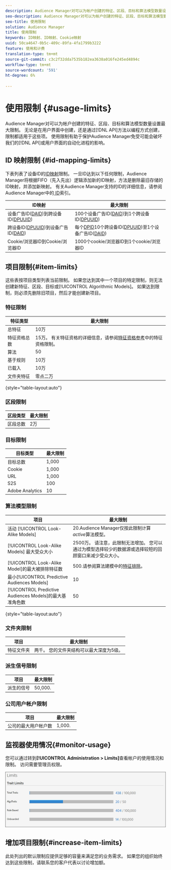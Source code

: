 ```yaml
---
description: Audience Manager对可以为帐户创建的特征、区段、目标和算法模型数量设置最大限制。 无论是在用户界面中创建还是通过API方法以编程方式创建，限制都适用于这些项目。 使用限制有助于保护Audience Manager免受可能会破坏我们API或用户界面的自动化进程的影响。
seo-description: Audience Manager对可以为帐户创建的特征、区段、目标和算法模型数量设置最大限制。 无论是在用户界面中创建还是通过API方法以编程方式创建，限制都适用于这些项目。 使用限制有助于保护Audience Manager免受可能会破坏我们API或用户界面的自动化进程的影响。
seo-title: 使用限制
solution: Audience Manager
title: 使用限制
keywords: ID映射、ID映射、Cookie映射
uuid: 50ca4647-0b5c-409c-89fa-4fa1799b3222
feature: 使用和计费
translation-type: tm+mt
source-git-commit: c3c2f32dda7535b182ea3638a016fe245ed4894c
workflow-type: tm+mt
source-wordcount: '591'
ht-degree: 6%

---
```



# 使用限制 {#usage-limits}

Audience Manager对可以为帐户创建的特征、区段、目标和算法模型数量设置最大限制。 无论是在用户界面中创建，还是通过[!DNL API]方法以编程方式创建，限制都适用于这些项。 使用限制有助于保护Audience Manager免受可能会破坏我们的[!DNL API]或用户界面的自动化进程的影响。

## ID 映射限制 {#id-mapping-limits}

下表列表了设备ID的[ID映射](../../integration/sending-audience-data/batch-data-transfer-explained/id-sync-http.md)限制。 一旦ID达到以下任何限制，Audience Manager将根据FIFO（先入先出）逻辑添加新的ID映射，方法是删除最旧存储的ID映射，并添加新映射。 有关Audience Manager支持的ID的详细信息，请参阅Audience Manager中的[ ID](../../reference/ids-in-aam.md)索引。

| ID映射 | 最大限制 |
|-----------|-------------- |
| 设备广告ID([DAID](../../reference/ids-in-aam.md))到跨设备ID([DPUUID](../../reference/ids-in-aam.md)) | 100个设备广告ID([DAID](../../reference/ids-in-aam.md))到1个跨设备ID([DPUUID](../../reference/ids-in-aam.md)) |
| 跨设备ID([DPUUID](../../reference/ids-in-aam.md))到设备广告ID([DAID](../../reference/ids-in-aam.md)) | 每个[DPID](../../reference/ids-in-aam.md)10个跨设备ID([DPUUID](../../reference/ids-in-aam.md))至1个设备广告ID([DAID](../../reference/ids-in-aam.md)) |
| Cookie/浏览器ID到Cookie/浏览器ID | 1000个cookie/浏览器ID到1个cookie/浏览器ID |

## 项目限制{#item-limits}

这些表按项目类型列表当前限制。 如果您达到其中一个项目的特定限制，则无法创建新特征、区段、目标或[!UICONTROL Algorithmic Models]。 如果达到限制，则必须先删除旧项目，然后才能创建新项目。

### 特征限制

| 特征类型 | 最大限制 |
| -------------------------- | ------------------------------------- |
| 总特征 | 10万 |
| 特征资格总数 | 15万。 有关特征资格的详细信息，请参阅[特征资格参考](/help/using/features/traits/trait-and-segment-qualification-reference.md#trait-qualification-limit)中的特征资格限制。 |
| 算法 | 50 |
| 基于规则 | 10万 |
| 已载入 | 10万 |
| 文件夹特征 | 零点二万 |

{style=&quot;table-layout:auto&quot;}

### 区段限制

| 区段类型 | 最大限制 |
| -------------- | ------------- |
| 区段总数 | 2万 |

### 目标限制

| 目标类型 | 最大限制 |
| ------------------ | ------------- |
| 目标总数 | 1,000 |
| Cookie | 1,000 |
| URL | 1,000 |
| S2S | 100 |
| Adobe Analytics | 10 |

### 算法模型限制

| 项目 | 最大限制 |
| -------- | ----- |
| 活动 [!UICONTROL Look-Alike Models] | 20.Audience Manager仅按此限制计算&#x200B;*active*&#x200B;算法模型。 |
| [!UICONTROL Look-Alike Models] 最大受众大小 | 2500万。  请注意，此限制无法增加。 您可以通过为模型选择较少的数据源或选择较短的回顾窗口来减少受众大小。 |
| [!UICONTROL Look-Alike Model]的最大被排除特征数 | 500.请参阅算法建模中的[特征排除](/help/using/features/algorithmic-models/trait-exclusion-algo-models.md)。 |
| 最小[!UICONTROL Predictive Audiences Models] | 10 |
| [!UICONTROL Predictive Audiences Models]的最大基准角色数 | 50 |

{style=&quot;table-layout:auto&quot;}

### 文件夹限制

| 项目 | 最大限制 |
| ------------- | ------------------ |
| 特征文件夹 | 两千。  您的文件夹结构可以最大深度为5级。 |

### 派生信号限制

| 项目 | 最大限制 |
| --------------- | ------------- |
| 派生的信号 | 50,000. |

### 公司用户帐户限制

| 项目 | 最大限制 |
| ----------- | ------------- |
| 公司的最大用户帐户数 | 1,000. |

## 监视器使用情况{#monitor-usage}

您可以通过转到&#x200B;**[!UICONTROL Administration > Limits]**&#x200B;查看帐户的使用情况和限制。 访问需要管理员权限。

![使用限制图像](assets/usage-limits.png)

## 增加项目限制{#increase-item-limits}

此处列出的默认限制应提供足够的容量来满足您的业务需求。 如果您的组织始终达到这些限制，请联系您的客户代表以讨论增加额。